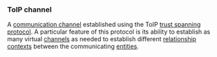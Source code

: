 ### ToIP channel

<p class="c8"><span>A </span><span class="c2"><a class="c3" href="#h.oc2pelzel246">communication channel</a></span><span>&nbsp;established using the ToIP </span><span class="c2"><a class="c3" href="#h.fnuaao3a1j25">trust spanning protocol</a></span><span>. A particular feature of this protocol is its ability to establish as many virtual </span><span class="c2"><a class="c3" href="#h.rvovbroy25sx">channels</a></span><span>&nbsp;as needed to establish different </span><span class="c2"><a class="c3" href="#h.2j6x3j2tgc4t">relationship contexts</a></span><span>&nbsp;between the communicating </span><span class="c2"><a class="c3" href="#h.5imtbzl1f4xo">entities</a></span><span class="c0">.</span></p>